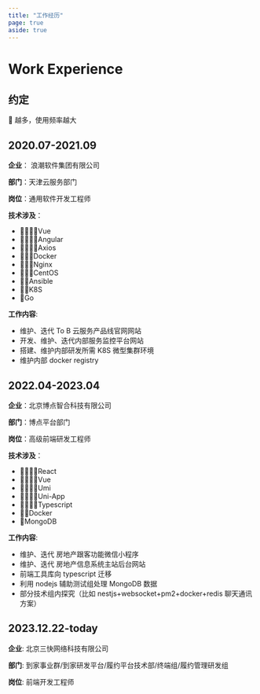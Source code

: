 ```yaml
---
title: "工作经历"
page: true
aside: true
---
```


# Work Experience

## 约定

🌟 越多，使用频率越大

## 2020.07-2021.09

**企业**： 浪潮软件集团有限公司

**部门**：天津云服务部门

**岗位**：通用软件开发工程师

**技术涉及**：

- 🌟🌟🌟🌟Vue
- 🌟🌟🌟🌟Angular
- 🌟🌟🌟🌟Axios
- 🌟🌟🌟Docker
- 🌟🌟🌟Nginx
- 🌟🌟🌟CentOS
- 🌟🌟Ansible
- 🌟🌟K8S
- 🌟Go

**工作内容**:

- 维护、迭代 To B 云服务产品线官网网站
- 开发、维护、迭代内部服务监控平台网站
- 搭建、维护内部研发所需 K8S 微型集群环境
- 维护内部 docker registry

## 2022.04-2023.04

**企业**：北京博点智合科技有限公司

**部门**：博点平台部门

**岗位**：高级前端研发工程师

**技术涉及**：

- 🌟🌟🌟🌟React
- 🌟🌟🌟🌟Vue
- 🌟🌟🌟🌟Umi
- 🌟🌟🌟🌟Uni-App
- 🌟🌟🌟🌟Typescript
- 🌟🌟Docker
- 🌟MongoDB

**工作内容**:

- 维护、迭代 房地产跟客功能微信小程序
- 维护、迭代 房地产信息系统主站后台网站
- 前端工具库向 typescript 迁移
- 利用 nodejs 辅助测试组处理 MongoDB 数据
- 部分技术组内探究（比如 nestjs+websocket+pm2+docker+redis 聊天通讯方案）

## 2023.12.22-today

**企业**: 北京三快网络科技有限公司

**部门**: 到家事业群/到家研发平台/履约平台技术部/终端组/履约管理研发组

**岗位**: 前端开发工程师
